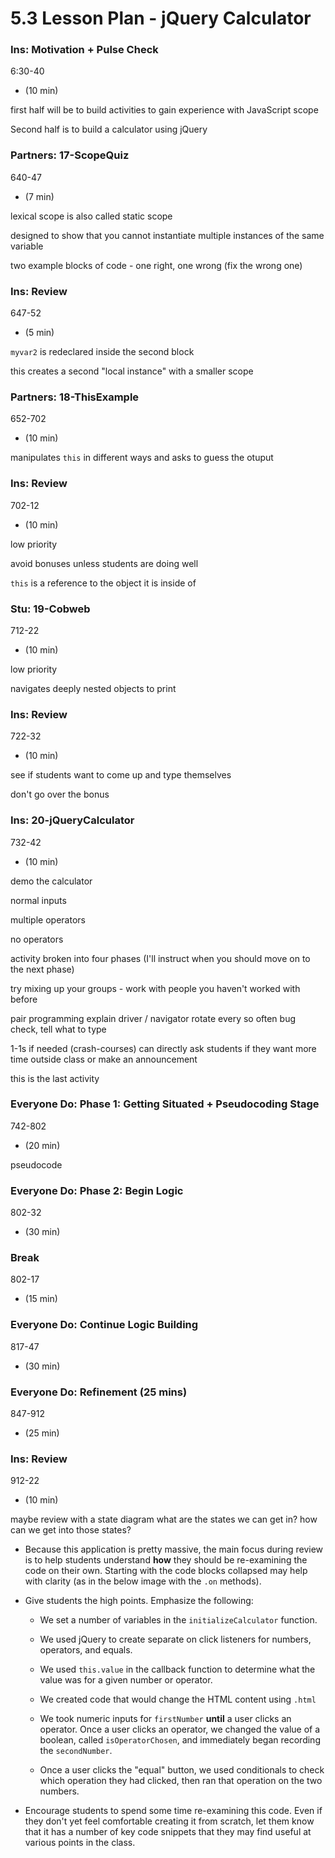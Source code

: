 # 5.3 Lesson Plan - jQuery Calculator

### Ins: Motivation + Pulse Check

6:30-40

- (10 min)

first half will be to build activities to gain experience with JavaScript scope

Second half is to build a calculator using jQuery

### Partners: 17-ScopeQuiz

640-47

- (7 min)

lexical scope is also called static scope

designed to show that you cannot instantiate multiple instances of the same variable

two example blocks of code - one right, one wrong (fix the wrong one)

### Ins: Review

647-52

- (5 min)

`myvar2` is redeclared inside the second block

this creates a second "local instance" with a smaller scope

### Partners: 18-ThisExample

652-702

- (10 min)

manipulates `this` in different ways and asks to guess the otuput

### Ins: Review

702-12

- (10 min)

low priority

avoid bonuses unless students are doing well

`this` is a reference to the object it is inside of

### Stu: 19-Cobweb

712-22

- (10 min)

low priority

navigates deeply nested objects to print

### Ins: Review

722-32

- (10 min)

see if students want to come up and type themselves

don't go over the bonus

### Ins: 20-jQueryCalculator

732-42

- (10 min)

demo the calculator

normal inputs

multiple operators

no operators

activity broken into four phases (I'll instruct when you should move on to the next phase)

try mixing up your groups - work with people you haven't worked with before

pair programming
explain driver / navigator
rotate every so often
bug check, tell what to type

1-1s if needed (crash-courses)
can directly ask students if they want more time outside class or make an announcement

this is the last activity

### Everyone Do: Phase 1: Getting Situated + Pseudocoding Stage

742-802

- (20 min)

pseudocode

### Everyone Do: Phase 2: Begin Logic

802-32

- (30 min)

### Break

802-17

- (15 min)

### Everyone Do: Continue Logic Building

817-47

- (30 min)

### Everyone Do: Refinement (25 mins)

847-912

- (25 min)

### Ins: Review

912-22

- (10 min)

maybe review with a state diagram
what are the states we can get in?
how can we get into those states?

- Because this application is pretty massive, the main focus during review is to help students understand **how** they should be re-examining the code on their own. Starting with the code blocks collapsed may help with clarity (as in the below image with the `.on` methods).

- Give students the high points. Emphasize the following:

  - We set a number of variables in the `initializeCalculator` function.

  - We used jQuery to create separate on click listeners for numbers, operators, and equals.

  - We used `this.value` in the callback function to determine what the value was for a given number or operator.

  - We created code that would change the HTML content using `.html`

  - We took numeric inputs for `firstNumber` **until** a user clicks an operator. Once a user clicks an operator, we changed the value of a boolean, called `isOperatorChosen`, and immediately began recording the `secondNumber`.

  - Once a user clicks the "equal" button, we used conditionals to check which operation they had clicked, then ran that operation on the two numbers.

- Encourage students to spend some time re-examining this code. Even if they don't yet feel comfortable creating it from scratch, let them know that it has a number of key code snippets that they may find useful at various points in the class.
